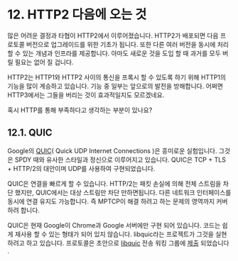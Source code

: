 
# 12. HTTP2 다음에 오는 것


많은 어려운 결정과 타협이 HTTP2에서 이루어졌습니다. HTTP2가 배포되면 다음 프로토콜 버전으로 업그레이드를 위한 기초가 됩니다.
또한 다른 여러 버전을 동시에 처리 할 수 있는 개념과 인프라를 제공합니다. 아마도 새로운 것을 도입 할 때 과거를 모두 버릴 필요는 없어 질 겁니다.


HTTP2는 HTTP1와 HTTP2 사이의 통신을 프록시 할 수 있도록 하기 위해 HTTP1의 기능을 많이 계승하고 있습니다.
기능 중 일부는 앞으로의 발전을 방해합니다. 어쩌면 HTTP3에서는 그들을 버리는 것이 효과적일지도 모르겠네요.

혹시 HTTP를 통해 부족하다고 생각하는 부분이 있나요?

## 12.1. QUIC

Google의 [QUIC](https://www.chromium.org/quic)( Quick UDP Internet Connections )은 흥미로운 실험입니다. 그것은 SPDY 때와 유사한 스타일과 정신으로 이루어지고 있습니다.
QUIC은 TCP + TLS + HTTP/2의 대안이며 UDP를 사용하여 구현되었습니다.

QUIC은 연결을 빠르게 할 수 있습니다.  HTTP/2는 패킷 손실에 의해 전체 스트림을 차단 했지만, QUIC에서는 대상 스트림만 차단 만하면됩니다.
다른 네트워크 인터페이스를 동시에 연결 유지도 가능합니다. 즉 MPTCP이 해결 하려고 하는 문제의 영역까지 커버하려 합니다.

QUIC은 현재 Google이 Chrome과 Google 서버에만 구현 되어 있습니다. 코드는 쉽게 재사용 할 수 있는 형태가 되어 있지 않습니다.
libquic라는 프로젝트가 그것을 실현 하려고 하고 있습니다. 프로토콜은 초안으로 [libquic](https://github.com/devsisters/libquic) 전송 워킹 그룹에 [제출](https://tools.ietf.org/html/draft-tsvwg-quic-protocol-01) 되었습니다 .
